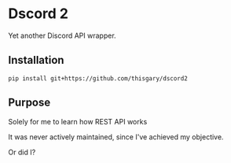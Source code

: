 # Dscord 2

Yet another Discord API wrapper.

## Installation

    pip install git+https://github.com/thisgary/dscord2

## Purpose

Solely for me to learn how REST API works

It was never actively maintained, since I've achieved my objective.

Or did I?

